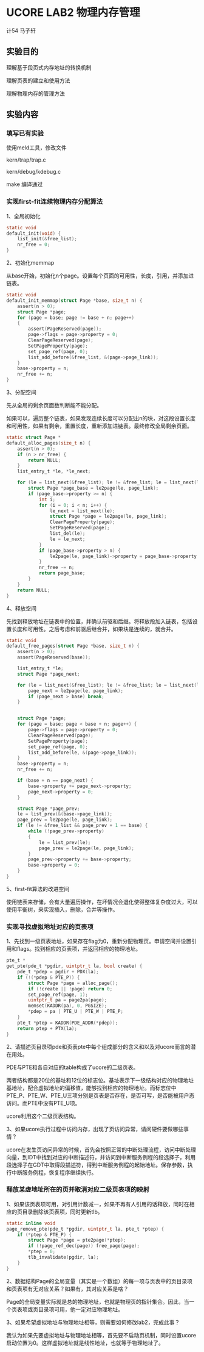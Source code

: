 # UCORE LAB2 物理内存管理

计54 马子轩

## 实验目的

理解基于段页式内存地址的转换机制

理解页表的建立和使用方法

理解物理内存的管理方法

## 实验内容

### 填写已有实验

使用meld工具，修改文件

kern/trap/trap.c

kern/debug/kdebug.c

make 编译通过

### 实现first-fit连续物理内存分配算法

1、全局初始化

```c
static void
default_init(void) {
	list_init(&free_list);
	nr_free = 0;
}
```

2、初始化memmap

从base开始，初始化n个page。设置每个页面的可用性，长度，引用，并添加进链表。

```c
static void
default_init_memmap(struct Page *base, size_t n) {
	assert(n > 0);
	struct Page *page;
	for (page = base; page != base + n; page++)
	{
		assert(PageReserved(page));
		page->flags = page->property = 0;
		ClearPageReserved(page);
		SetPageProperty(page);
		set_page_ref(page, 0);
		list_add_before(&free_list, &(page->page_link));
	}
	base->property = n;
	nr_free += n;
}
```

3、分配空间

先从全局的剩余页面数判断能不能分配。

如果可以，遍历整个链表，如果发现连续长度可以分配出n的块，对这段设置长度和可用性，如果有剩余，重置长度，重新添加进链表。最终修改全局剩余页面。

```c
static struct Page *
default_alloc_pages(size_t n) {
	assert(n > 0);
	if (n > nr_free) {
		return NULL;
	}
	list_entry_t *le, *le_next;

	for (le = list_next(&free_list); le != &free_list; le = list_next(le)) {
		struct Page *page_base = le2page(le, page_link);
		if (page_base->property >= n) {
			int i;
			for (i = 0; i < n; i++) {
				le_next = list_next(le);
				struct Page *page = le2page(le, page_link);
				ClearPageProperty(page);
				SetPageReserved(page);
				list_del(le);
				le = le_next;
			}
			if (page_base->property > n) {
				le2page(le, page_link)->property = page_base->property - n;
			}
			nr_free -= n;
			return page_base;
		}
	}
	return NULL;
}
```

4、释放空间

先找到释放地址在链表中的位置，并确认前驱和后继。将释放段加入链表，包括设置长度和可用性。之后考虑和前驱后继合并，如果块是连续的，就合并。

```c
static void
default_free_pages(struct Page *base, size_t n) {
	assert(n > 0);
	assert(PageReserved(base));

	list_entry_t *le;
	struct Page *page_next;

	for (le = list_next(&free_list); le != &free_list; le = list_next(le)) {
		page_next = le2page(le, page_link);
		if (page_next > base) break;
	}


	struct Page *page;
	for (page = base; page < base + n; page++) {
		page->flags = page->property = 0;
		ClearPageReserved(page);
		SetPageProperty(page);
		set_page_ref(page, 0);
		list_add_before(le, &(page->page_link));
	}
	base->property = n;
	nr_free += n;

	if (base + n == page_next) {
		base->property += page_next->property;
		page_next->property = 0;
	}

	struct Page *page_prev;
	le = list_prev(&(base->page_link));
	page_prev = le2page(le, page_link);
	if (le != &free_list && page_prev + 1 == base) {
		while (!page_prev->property)
		{
			le = list_prev(le);
			page_prev = le2page(le, page_link);
		}
		page_prev->property += base->property;
		base->property = 0;
	}
}
```

5、first-fit算法的改进空间

使用链表来存储，会有大量遍历操作，在坏情况会退化使得整体复杂度过大，可以使用平衡树，来实现插入，删除，合并等操作。

### 实现寻找虚拟地址对应的页表项

1、先找到一级页表地址，如果存在flag为0，重新分配物理页。申请空间并设置引用和flags。找到相应的页表项，并返回相应的物理地址。

```c
pte_t *
get_pte(pde_t *pgdir, uintptr_t la, bool create) {
	pde_t *pdep = pgdir + PDX(la);
	if (!(*pdep & PTE_P)) {
		struct Page *page = alloc_page();
		if (!create || !page) return 0;
		set_page_ref(page, 1);
		uintptr_t pa = page2pa(page);
		memset(KADDR(pa), 0, PGSIZE);
		*pdep = pa | PTE_U | PTE_W | PTE_P;
	}
	pte_t *ptep = KADDR(PDE_ADDR(*pdep));
	return ptep + PTX(la);
}
```

2、请描述页目录项pde和页表pte中每个组成部分的含义和以及对ucore而言的潜在用处。

PDE与PTE和各自对应的table构成了ucore的二级页表。

两者结构都是20位的基址和12位的标志位。基址表示下一级结构对应的物理地址基地址，配合虚拟地址的偏移值，能够找到相应的物理地址。而标志位中PTE_P、PTE_W、PTE_U三项分别是页表是否存在，是否可写，是否能被用户态访问。而PTE中没有PTE_U项。

ucore利用这个二级页表结构。

3、如果ucore执行过程中访问内存，出现了页访问异常，请问硬件要做哪些事情？

ucore在发生页访问异常的时候，首先会按照正常的中断处理流程，访问中断处理向量，到IDT中找到对应的中断描述符，并访问到中断服务例程的段选择子，利用段选择子在GDT中取得段描述符，得到中断服务例程的起始地址。保存参数，执行中断服务例程，恢复程序继续执行。

### 释放某虚地址所在的页并取消对应二级页表项的映射

1、如果该页表项可用，对引用计数减一，如果不再有人引用的话释放，同时在相应的页目录删除该页表项，同时更新tlb。

```c
static inline void
page_remove_pte(pde_t *pgdir, uintptr_t la, pte_t *ptep) {
	if (*ptep & PTE_P) {
		struct Page *page = pte2page(*ptep);
		if (!page_ref_dec(page)) free_page(page);
		*ptep = 0;
		tlb_invalidate(pgdir, la);
	}
}
```

2、数据结构Page的全局变量（其实是一个数组）的每一项与页表中的页目录项和页表项有无对应关系？如果有，其对应关系是啥？

Page的全局变量实际就是总的物理地址，也就是物理页的指针集合。因此，当一个页表项或页目录项可用，他一定对应物理地址。

3、如果希望虚拟地址与物理地址相等，则需要如何修改lab2，完成此事？ 

我认为如果先要虚拟地址与物理地址相等，首先要不启动页机制，同时设置ucore启动位置为0。这样虚拟地址就是线性地址，也就等于物理地址了。

